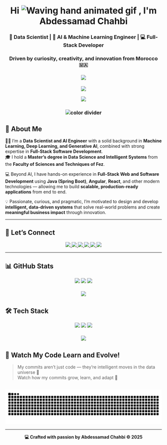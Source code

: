 
<h1 align="center">Hi <img src="https://raw.githubusercontent.com/nixin72/nixin72/master/wave.gif" 
alt="Waving hand animated gif" height="45" width="45"/> , I'm Abdessamad Chahbi</h1>
<h3 align="center">🧠 Data Scientist | 🤖 AI & Machine Learning Engineer | 💻 Full-Stack Developer</h3>
<h3 align="center">Driven by curiosity, creativity, and innovation from Morocco 🇲🇦</h3>

<!-- =============================== -->
<!-- ✨ Divider -->
<h3 align="center">
  <img src="https://raw.githubusercontent.com/andreasbm/readme/master/assets/lines/colored.png">
</h3>

<p align="center">
  <img src="https://readme-typing-svg.herokuapp.com/?lines=AI%20%26%20Machine%20Learning%20Engineer;Data%20Scientist;Full-Stack%20Developer;Spring%20Boot%20%7C%20Angular%20%7C%20React;Deep%20Learning%20%7C%20NLP%20%7C%20Computer%20Vision;Building%20Intelligent%20%26%20Scalable%20Systems!&font=Pacifico&center=true&width=750&height=60&color=58A6FF&vCenter=true&size=35" />
</p>

<!-- 👁️ GitHub Profile View Counter -->
<p align="center">
  <img width="150px" src="https://komarev.com/ghpvc/?username=abdessamad-chahbi&style=flat-square&color=58A6FF" />
</p>



<!-- ✨ Divider -->
<h3 align="center">
  <img src="https://raw.githubusercontent.com/andreasbm/readme/master/assets/lines/colored.png" alt="color divider"/>
</h3>

## 🚀 About Me

👨‍💻 I’m a **Data Scientist and AI Engineer** with a solid background in **Machine Learning, Deep Learning, and Generative AI**, combined with strong expertise in **Full-Stack Software Development**.  
🎓 I hold a **Master’s degree in Data Science and Intelligent Systems** from the **Faculty of Sciences and Techniques of Fez**.

💻 Beyond AI, I have hands-on experience in **Full-Stack Web and Software Development** using **Java (Spring Boot)**, **Angular**, **React**, and other modern technologies — allowing me to build **scalable, production-ready applications** from end to end.

💡 Passionate, curious, and pragmatic, I’m motivated to design and develop **intelligent, data-driven systems** that solve real-world problems and create **meaningful business impact** through innovation.

---
## 🔗 Let’s Connect

<p align="center">
    <a href="https://abdessamad-chahbi.github.io/" target="_blank">
    <img src="https://img.shields.io/badge/Portfolio-58A6FF?style=for-the-badge&logo=vercel&logoColor=white" />
  </a>
  <a href="https://www.linkedin.com/in/abdessamad-chahbi/" target="_blank">
    <img src="https://img.shields.io/badge/LinkedIn-0A66C2?style=for-the-badge&logo=linkedin&logoColor=white" />
  </a>
  <a href="mailto:abdessamad.chahbi.2@gmail.com" target="_blank">
    <img src="https://img.shields.io/badge/Gmail-D14836?style=for-the-badge&logo=gmail&logoColor=white" />
  </a>
  <a href="https://github.com/abdessamad-chahbi/" target="_blank">
    <img src="https://img.shields.io/badge/GitHub-181717?style=for-the-badge&logo=github&logoColor=white" />
  </a>
  <a href="https://drive.google.com/drive/folders/1gxElsPnI8eSJZ4tS4mKTq0Vp0iVOyfzX?usp=sharing" target="_blank">
    <img src="https://img.shields.io/badge/Certifications-FFD43B?style=for-the-badge&logo=google-drive&logoColor=black" />
  </a>
  <a href="https://drive.google.com/drive/folders/1nMO2Md7fAFWPhHxt2t4kJisqBIs1RACX" target="_blank">
    <img src="https://img.shields.io/badge/My_Resume-34A853?style=for-the-badge&logo=googledocs&logoColor=white" />
  </a>
</p>

---

###
## 📊 GitHub Stats

<p align="center">
  <img src="https://github-readme-stats.vercel.app/api?username=abdessamad-chahbi&show_icons=true&theme=tokyonight" />
  <img src="https://github-readme-streak-stats.herokuapp.com/?user=abdessamad-chahbi&theme=tokyonight" />
  <img src="https://github-readme-stats.vercel.app/api/top-langs/?username=abdessamad-chahbi&layout=compact&theme=tokyonight" />
</p>

###
<!-- ✨ Divider -->
<h3 align="center">
  <img src="https://raw.githubusercontent.com/andreasbm/readme/master/assets/lines/colored.png">
</h3>

## 🛠️ Tech Stack

<p align="center">
  <!-- 🧠 Data Science & AI -->
  <img src="https://skillicons.dev/icons?i=python,ai,git,github,vscode,tensorflow,sklearn,opencv,npm,pytorch,qt,regex,gitlab,matlab,aiscript" />
  <!-- 💻 Full Stack Development -->
  <img src="https://skillicons.dev/icons?i=html,css,js,jquery,php,laravel,react,nodejs,bootstrap,java,spring,maven,mysql,mongodb,postman" /> <!-- bash,cpp,figma -->
  <!-- 🧠 BI, Big Data & Cloud Computing -->
  <img src="https://skillicons.dev/icons?i=docker,kubernetes,kafka,cloudflare,gcp,aws,azure,sass,visualstudio,ubuntu,linux,yarn,elasticsearch" /> <!-- selenium -->
</p>

###
<!-- ✨ Divider -->
<h3 align="center">
  <img src="https://raw.githubusercontent.com/andreasbm/readme/master/assets/lines/colored.png">
</h3>

## 🐍 Watch My Code Learn and Evolve!
> My commits aren’t just code — they’re intelligent moves in the data universe 🚀 <br/>
> Watch how my commits grow, learn, and adapt 🧠

<br clear="both">
<img src="https://raw.githubusercontent.com/abdessamad-chahbi/abdessamad-chahbi/output/snake.svg" alt="Snake animation" />

---

<div align="center">
  <b>💻 Crafted with passion by Abdessamad Chahbi © 2025</b> 
</div>


